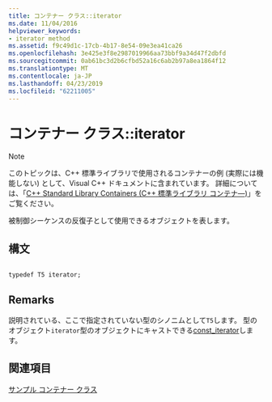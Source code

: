 ```yaml
---
title: コンテナー クラス::iterator
ms.date: 11/04/2016
helpviewer_keywords:
- iterator method
ms.assetid: f9c49d1c-17cb-4b17-8e54-09e3ea41ca26
ms.openlocfilehash: 3e425e3f8e2987019966aa73bbf9a34d47f2dbfd
ms.sourcegitcommit: 0ab61bc3d2b6cfbd52a16c6ab2b97a8ea1864f12
ms.translationtype: MT
ms.contentlocale: ja-JP
ms.lasthandoff: 04/23/2019
ms.locfileid: "62211005"
---
```

# <a name="container-classiterator"></a>コンテナー クラス::iterator

> [!NOTE]
> このトピックは、C++ 標準ライブラリで使用されるコンテナーの例 (実際には機能しない) として、Visual C++ ドキュメントに含まれています。 詳細については、「[C++ Standard Library Containers (C++ 標準ライブラリ コンテナ―)](../standard-library/stl-containers.md)」をご覧ください。

被制御シーケンスの反復子として使用できるオブジェクトを表します。

## <a name="syntax"></a>構文

```

typedef T5 iterator;
```

## <a name="remarks"></a>Remarks

説明されている、ここで指定されていない型のシノニムとして`T5`します。 型のオブジェクト`iterator`型のオブジェクトにキャストできる[const_iterator](../standard-library/container-class-const-iterator.md)します。

## <a name="see-also"></a>関連項目

[サンプル コンテナー クラス](../standard-library/sample-container-class.md)<br/>
